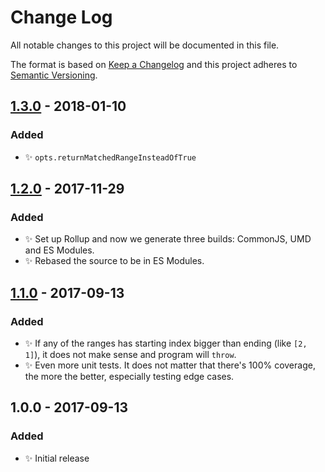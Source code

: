 # Change Log
All notable changes to this project will be documented in this file.

The format is based on [Keep a Changelog](http://keepachangelog.com/)
and this project adheres to [Semantic Versioning](http://semver.org/).

## [1.3.0] - 2018-01-10
### Added
- ✨ `opts.returnMatchedRangeInsteadOfTrue`

## [1.2.0] - 2017-11-29
### Added
- ✨ Set up Rollup and now we generate three builds: CommonJS, UMD and ES Modules.
- ✨ Rebased the source to be in ES Modules.

## [1.1.0] - 2017-09-13
### Added
- ✨ If any of the ranges has starting index bigger than ending (like `[2, 1]`), it does not make sense and program will `throw`.
- ✨ Even more unit tests. It does not matter that there's 100% coverage, the more the better, especially testing edge cases.

## 1.0.0 - 2017-09-13
### Added
- ✨ Initial release

[1.3.0]: https://github.com/codsen/ranges-is-index-within/compare/v1.2.0...v1.3.0
[1.2.0]: https://github.com/codsen/ranges-is-index-within/compare/v1.1.0...v1.2.0
[1.1.0]: https://github.com/codsen/ranges-is-index-within/compare/v1.0.0...v1.1.0
